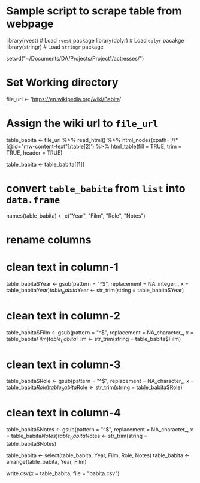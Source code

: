 # Sample script to scrape table from webpage

library(rvest)    # Load `rvest` package
library(dplyr)    # Load `dplyr` pacakge
library(stringr)  # Load `stringr` package

setwd("~/Documents/DA/Projects/Project1/actresses/")
# Set Working directory
file_url <- 'https://en.wikipedia.org/wiki/Babita'
# Assign the wiki url to `file_url`

table_babita <- file_url %>%
  read_html() %>%
  html_nodes(xpath='//*[@id="mw-content-text"]/table[2]') %>%
  html_table(fill = TRUE, trim = TRUE, header = TRUE)

table_babita <- table_babita[[1]]
  # convert `table_babita` from `list` into `data.frame`

names(table_babita) <- c("Year", "Film", "Role", "Notes")
# rename columns

# clean text in column-1
table_babita$Year <- gsub(pattern = "^$", replacement = NA_integer_, x = table_babita$Year)
table_babita$Year <- str_trim(string = table_babita$Year)

# clean text in column-2
table_babita$Film <- gsub(pattern = "^$", replacement = NA_character_, x = table_babita$Film)
table_babita$Film <- str_trim(string = table_babita$Film)

# clean text in column-3
table_babita$Role <- gsub(pattern = "^$", replacement = NA_character_, x = table_babita$Role)
table_babita$Role <- str_trim(string = table_babita$Role)

# clean text in column-4
table_babita$Notes <- gsub(pattern = "^$", replacement = NA_character_, x = table_babita$Notes)
table_babita$Notes <- str_trim(string = table_babita$Notes)

table_babita <- select(table_babita, Year, Film, Role, Notes)
table_babita <- arrange(table_babita, Year, Film)

write.csv(x =  table_babita, file = "babita.csv")
